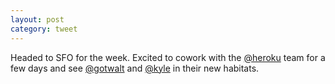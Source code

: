 ```yaml
---
layout: post
category: tweet
---
```

Headed to SFO for the week. Excited to cowork with the [@heroku](http://twitter.com/heroku) team for a few days and see [@gotwalt](http://twitter.com/gotwalt) and [@kyle](http://twitter.com/kyle) in their new habitats.

